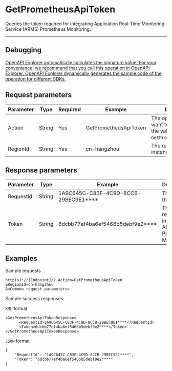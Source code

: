 # GetPrometheusApiToken

Queries the token required for integrating Application Real-Time Monitoring Service \(ARMS\) Prometheus Monitoring.

****

## Debugging

[OpenAPI Explorer automatically calculates the signature value. For your convenience, we recommend that you call this operation in OpenAPI Explorer. OpenAPI Explorer dynamically generates the sample code of the operation for different SDKs.](https://api.aliyun.com/#product=ARMS&api=GetPrometheusApiToken&type=RPC&version=2019-08-08)

## Request parameters

|Parameter|Type|Required|Example|Description|
|---------|----|--------|-------|-----------|
|Action|String|Yes|GetPrometheusApiToken|The operation that you want to perform. Set the value to `GetPrometheusApiToken`. |
|RegionId|String|Yes|cn-hangzhou|The region ID of the instance. |

## Response parameters

|Parameter|Type|Example|Description|
|---------|----|-------|-----------|
|RequestId|String|1A9C645C-C83F-4C9D-8CCB-29BEC9E1\*\*\*\*|The ID of the request. |
|Token|String|6dcbb77ef4ba6ef5466b5debf9e2\*\*\*\*|The token required for integrating ARMS Prometheus Monitoring. |

## Examples

Sample requests

```
http(s)://[Endpoint]/? Action=GetPrometheusApiToken
&RegionId=cn-hangzhou
&<Common request parameters>
```

Sample success responses

`XML` format

```
<GetPrometheusApiTokenResponse>
	  <RequestId>1A9C645C-C83F-4C9D-8CCB-29BEC9E1****</RequestId>
	  <Token>6dcbb77ef4ba6ef5466b5debf9e2****</Token>
</GetPrometheusApiTokenResponse>
```

`JSON` format

```
{
    "RequestId": "1A9C645C-C83F-4C9D-8CCB-29BEC9E1****",
    "Token": "6dcbb77ef4ba6ef5466b5debf9e2****"
}
```

